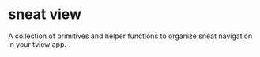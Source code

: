 # sneat view

A collection of primitives and helper functions to organize sneat navigation in your tview app.

